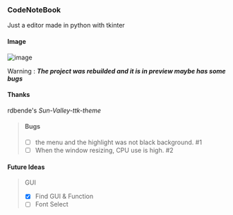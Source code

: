 ### CodeNoteBook
Just a editor made in python with tkinter 

#### Image
![image](https://user-images.githubusercontent.com/71159641/202835287-c0b05a34-3b1e-4ec0-b7f9-3e7fc1ca00fb.png)

Warning : **_The project was rebuilded and it is in preview maybe has some bugs_**

#### Thanks
rdbende's *Sun-Valley-ttk-theme*

> #### Bugs
> - [ ] the menu and the highlight was not black background. #1
> - [ ] When the window resizing, CPU use is high. #2

#### Future Ideas
> GUI
> - [x] Find GUI & Function 
> - [ ] Font Select 
